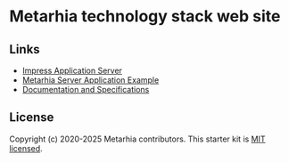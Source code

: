 # Metarhia technology stack web site

## Links

- [Impress Application Server](https://github.com/metarhia/impress)
- [Metarhia Server Application Example](https://github.com/metarhia/Example)
- [Documentation and Specifications](https://github.com/metarhia/Contracts)

## License

Copyright (c) 2020-2025 Metarhia contributors.
This starter kit is [MIT licensed](./LICENSE).
